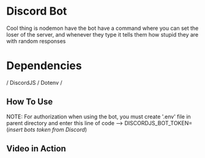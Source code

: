 # Discord Bot

Cool thing is nodemon
have the bot have a command where you can set the loser of the server, and whenever they type it tells them how stupid they are with random responses

# Dependencies
/ DiscordJS / Dotenv /


## How To Use
NOTE: For authorization when using the bot, you must create '.env' file in parent directory and enter this line of code
--> DISCORDJS_BOT_TOKEN=(*insert bots token from Discord*)

## Video in Action
